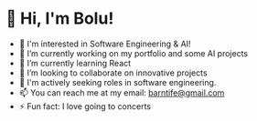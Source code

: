 

<!--
**BoluKay/Bolukay** is a ✨ _special_ ✨ repository because its `README.md` (this file) appears on your GitHub profile.


Here are some ideas to get you started: -->

# 👋 Hi, I'm Bolu!
- 👀 I'm interested in Software Engineering & AI!
- 🔭 I’m currently working on my portfolio and some AI projects
- 🌱 I’m currently learning React
- 👯 I’m looking to collaborate on innovative projects
- 🤔 I'm actively seeking roles in software engineering.
- 📫 You can reach me at my email: barntife@gmail.com
- ⚡ Fun fact: I love going to concerts




